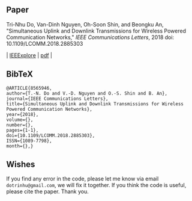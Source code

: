 ## Paper
Tri-Nhu Do, Van-Dinh Nguyen, Oh-Soon Shin, and Beongku An, "Simultaneous Uplink and Downlink Transmissions for Wireless Powered Communication Networks," *IEEE Communications Letters*, 2018
doi: 10.1109/LCOMM.2018.2885303 

| [IEEExplore](https://ieeexplore.ieee.org/document/8565946) | [pdf](https://www.researchgate.net/publication/329461201_Simultaneous_Uplink_and_Downlink_Transmissions_for_Wireless_Powered_Communication_Networks) |

## BibTeX

```
@ARTICLE{8565946, 
author={T.-N. Do and V.-D. Nguyen and O.-S. Shin and B. An}, 
journal={IEEE Communications Letters}, 
title={Simultaneous Uplink and Downlink Transmissions for Wireless Powered Communication Networks}, 
year={2018}, 
volume={}, 
number={}, 
pages={1-1}, 
doi={10.1109/LCOMM.2018.2885303}, 
ISSN={1089-7798}, 
month={},}
```
## Wishes
If you find any error in the code, please let me know via email ```dotrinhu@gmail.com```, we will fix it together. If you think the code is useful, please cite the paper. Thank you.
